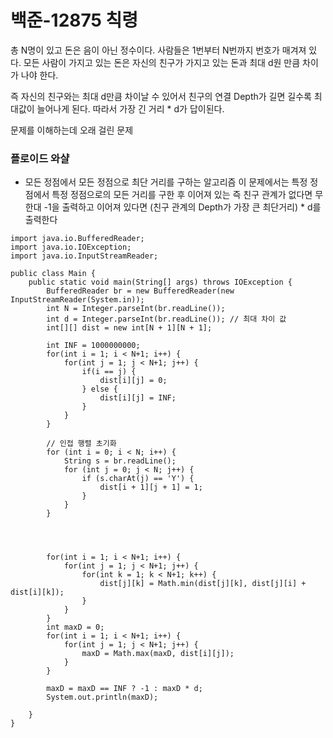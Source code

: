 # 백준-12875 칙령

총 N명이 있고 돈은 음이 아닌 정수이다.
사람들은 1번부터 N번까지 번호가 매겨져 있다.
모든 사람이 가지고 있는 돈은 자신의 친구가 가지고 있는 돈과 최대 d원 만큼 차이가 나야 한다.

즉 자신의 친구와는 최대 d만큼 차이날 수 있어서 친구의 연결 Depth가 길면 길수록 최대값이 늘어나게 된다.
따라서 가장 긴 거리 \* d가 답이된다.

문제를 이해하는데 오래 걸린 문제

### 플로이드 와샬

- 모든 정점에서 모든 정점으로 최단 거리를 구하는 알고리즘
  이 문제에서는 특정 정점에서 특정 정점으로의 모든 거리를 구한 후
  이어져 있는 즉 친구 관계가 없다면 무한대 -1을 출력하고
  이어져 있다면 (친구 관계의 Depth가 가장 큰 최단거리) \* d를 출력한다

```
import java.io.BufferedReader;
import java.io.IOException;
import java.io.InputStreamReader;

public class Main {
    public static void main(String[] args) throws IOException {
        BufferedReader br = new BufferedReader(new InputStreamReader(System.in));
        int N = Integer.parseInt(br.readLine());
        int d = Integer.parseInt(br.readLine()); // 최대 차이 값
        int[][] dist = new int[N + 1][N + 1];

        int INF = 1000000000;
        for(int i = 1; i < N+1; i++) {
            for(int j = 1; j < N+1; j++) {
                if(i == j) {
                    dist[i][j] = 0;
                } else {
                    dist[i][j] = INF;
                }
            }
        }

        // 인접 행렬 초기화
        for (int i = 0; i < N; i++) {
            String s = br.readLine();
            for (int j = 0; j < N; j++) {
                if (s.charAt(j) == 'Y') {
                    dist[i + 1][j + 1] = 1;
                }
            }
        }




        for(int i = 1; i < N+1; i++) {
            for(int j = 1; j < N+1; j++) {
                for(int k = 1; k < N+1; k++) {
                    dist[j][k] = Math.min(dist[j][k], dist[j][i] + dist[i][k]);
                }
            }
        }
        int maxD = 0;
        for(int i = 1; i < N+1; i++) {
            for(int j = 1; j < N+1; j++) {
                maxD = Math.max(maxD, dist[i][j]);
            }
        }

        maxD = maxD == INF ? -1 : maxD * d;
        System.out.println(maxD);

    }
}

```
